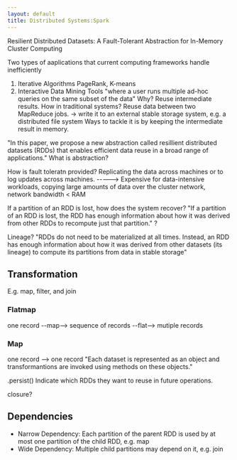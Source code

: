 ```yaml
---
layout: default
title: Distributed Systems:Spark
---
```

Resilient Distributed Datasets: A Fault-Tolerant Abstraction for In-Memory Cluster Computing

Two types of aaplications that current computing frameworks handle inefficiently
1. Iterative Algorithms
PageRank, K-means
2. Interactive Data Mining Tools
"where a user runs multiple ad-hoc queries on the same subset of the data"
Why?
Reuse intermediate results. 
How in traditional systems?
Reuse data between two MapReduce jobs. -> write it to an external stable storage system, e.g. a distributed file system
Ways to tackle it is by keeping the intermediate result in memory.

"In this paper, we propose a new abstraction called resillient distributed datasets (RDDs) that enables efficient data reuse in a broad range of applications."
What is abstraction?

How is fault toleratn provided?
Replicating the data across machines or to log updates across machines. -----> Expensive for data-intensive workloads, copying large amounts of data over the cluster network, network bandwidth < RAM

If a partition of an RDD is lost, how does the system recover?
"If a partition of an RDD is lost, the RDD has enough information about how it was derived from other RDDs to recompute just that partition." ?

Lineage?
"RDDs do not need to be materialized at all times. Instead, an RDD has enough information about how it was derived from other datasets (its lineage) to compute its partitions from data in stable storage"

## Transformation
E.g. map, filter, and join
### Flatmap
one record --map--> sequence of records --flat--> mutiple records
### Map
one record --> one record
"Each dataset is represented as an object and transformantions are invoked using methods on these objects."

.persist()
Indicate which RDDs they want to reuse in future operations.

closure?

## Dependencies
- Narrow Dependency: Each partition of the parent RDD is used by at most one partition of the child RDD, e.g. map
- Wide Dependency: Multiple child partitions may depend on it, e.g. join
